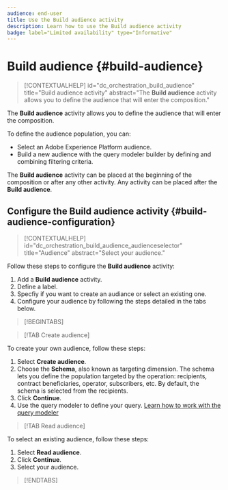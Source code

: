 ```yaml
---
audience: end-user
title: Use the Build audience activity
description: Learn how to use the Build audience activity
badge: label="Limited availability" type="Informative"
---
```


# Build audience {#build-audience}

>[!CONTEXTUALHELP]
>id="dc_orchestration_build_audience"
>title="Build audience activity"
>abstract="The **Build audience** activity allows you to define the audience that will enter the composition."

The **Build audience** activity allows you to define the audience that will enter the composition.

To define the audience population, you can:
 
<!--* Select an existing audience, created as a list in the client console.-->
* Select an Adobe Experience Platform audience. 
* Build a new audience with the query modeler builder by defining and combining filtering criteria.

The **Build audience** activity can be placed at the beginning of the composition or after any other activity. Any activity can be placed after the **Build audience**.

## Configure the Build audience activity {#build-audience-configuration}

>[!CONTEXTUALHELP]
>id="dc_orchestration_build_audience_audienceselector"
>title="Audience"
>abstract="Select your audience."

Follow these steps to configure the **Build audience** activity:

1. Add a **Build audience** activity. 
1. Define a label.
1. Specfiy if you want to create an audiance or select an existing one.
1. Configure your audience by following the steps detailed in the tabs below.

>[!BEGINTABS]

>[!TAB Create audience]

To create your own audience, follow these steps:

1. Select **Create audience**.
1. Choose the **Schema**, also known as targeting dimension. The schema lets you define the population targeted by the operation: recipients, contract beneficiaries, operator, subscribers, etc. By default, the schema is selected from the recipients.
1. Click **Continue**.
1. Use the query modeler to define your query. [Learn how to work with the query modeler](../../query/query-modeler-overview.md)

>[!TAB Read audience]

To select an existing audience, follow these steps:

1. Select **Read audience**.
1. Click **Continue**.
1. Select your audience.

>[!ENDTABS]

<!--
## Examples{#build-audience-examples}

Here is an example of a workflow with two **Build audience** activities. The first one targets the poker players audience, followed by an email delivery. The second one targets the VIP clients audience, followed by an SMS delivery.

![](../assets/workflow-audience-example.png)
-->
